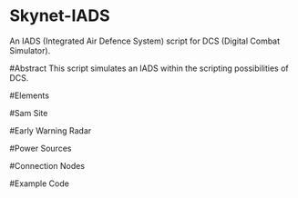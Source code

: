 # Skynet-IADS
An IADS (Integrated Air Defence System) script for DCS (Digital Combat Simulator).

#Abstract
This script simulates an IADS within the scripting possibilities of DCS.

#Elements

#Sam Site

#Early Warning Radar

#Power Sources

#Connection Nodes

#Example Code

